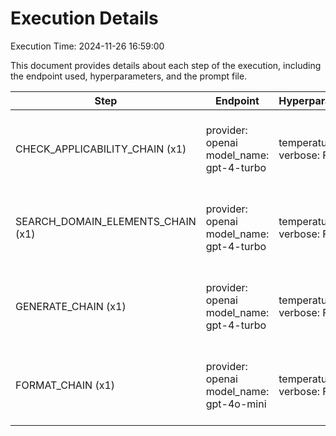 # Execution Details

Execution Time: 2024-11-26 16:59:00

This document provides details about each step of the execution, including the endpoint used, hyperparameters, and the prompt file.

| Step | Endpoint | Hyperparameters | Prompt Files |
|------|----------|-----------------|--------------|
| CHECK_APPLICABILITY_CHAIN (x1) | provider: openai<br>model_name: gpt-4-turbo | temperature: 0.6<br>verbose: False | (system, check-applicability/gpt4/system-template-v2.txt)<br>(human, check-applicability/gpt4/user-template-v2.txt) |
| SEARCH_DOMAIN_ELEMENTS_CHAIN (x1) | provider: openai<br>model_name: gpt-4-turbo | temperature: 0.55<br>verbose: False | (system, search-domain-elements/gpt4/system-template-v2.txt)<br>(human, search-domain-elements/gpt4/user-template-v3-lowsigma.txt) |
| GENERATE_CHAIN (x1) | provider: openai<br>model_name: gpt-4-turbo | temperature: 0.6<br>verbose: False | (system, generate-requirements/gpt4/system-template-v2.txt)<br>(human, generate-requirements/gpt4/user-template-v2.txt) |
| FORMAT_CHAIN (x1) | provider: openai<br>model_name: gpt-4o-mini | temperature: 0.5<br>verbose: False | (system, format-json/gpt4/system-template-v2.txt)<br>(human, format-json/gpt4/user-template-v2.txt) |
